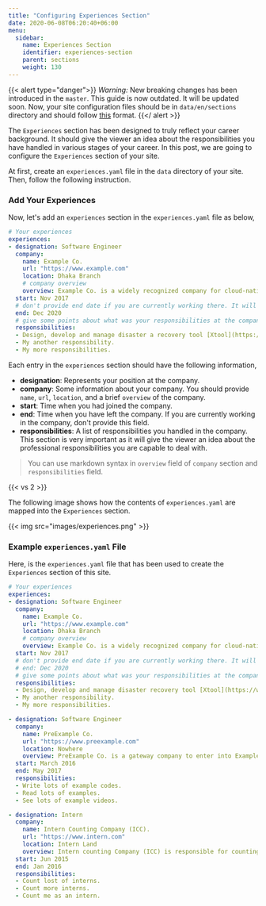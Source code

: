 ```yaml
---
title: "Configuring Experiences Section"
date: 2020-06-08T06:20:40+06:00
menu:
  sidebar:
    name: Experiences Section
    identifier: experiences-section
    parent: sections
    weight: 130
---
```


{{< alert type="danger">}}
 *Warning:* New breaking changes has been introduced in the `master`. This guide is now outdated. It will be updated soon. Now, your site configuration files should be in `data/en/sections` directory and should follow [this](https://github.com/hugo-toha/hugo-toha.github.io/tree/master/data/en/sections) format.
{{</ alert >}}

The `Experiences` section has been designed to truly reflect your career background. It should give the viewer an idea about the responsibilities you have handled in various stages of your career. In this post, we are going to configure the `Experiences` section of your site.

At first, create an `experiences.yaml` file in the `data` directory of your site. Then, follow the following instruction.

### Add Your Experiences

Now, let's add an `experiences` section in the `experiences.yaml` file as below,

```yaml
# Your experiences
experiences:
- designation: Software Engineer
  company:
    name: Example Co.
    url: "https://www.example.com"
    location: Dhaka Branch
    # company overview
    overview: Example Co. is a widely recognized company for cloud-native development. It builds tools for Kubernetes.
  start: Nov 2017
  # don't provide end date if you are currently working there. It will be replaced by "Present"
  end: Dec 2020
  # give some points about what was your responsibilities at the company.
  responsibilities:
  - Design, develop and manage disaster a recovery tool [Xtool](https://www.example.com) that backup Kubernetes volumes, databases, and cluster's resource definition.
  - My another responsibility.
  - My more responsibilities.
```

Each entry in the `experiences` section should have the following information,

- **designation**: Represents your position at the company.
- **company**: Some information about your company. You should provide `name`, `url`, `location`, and a brief `overview` of the company.
- **start**: Time when you had joined the company.
- **end**: Time when you have left the company. If you are currently working in the company, don't provide this field.
- **responsibilities**: A list of responsibilities you handled in the company. This section is very important as it will give the viewer an idea about the professional responsibilities you are capable to deal with.

> You can use markdown syntax in `overview` field of `company` section and `responsibilities` field.

{{< vs 2 >}}

The following image shows how the contents of `experiences.yaml` are mapped into the `Experiences` section.

{{< img src="images/experiences.png" >}}

### Example `experiences.yaml` File

Here, is the `experiences.yaml` file that has been used to create the `Experiences` section of this site.

```yaml
# Your experiences
experiences:
- designation: Software Engineer
  company:
    name: Example Co.
    url: "https://www.example.com"
    location: Dhaka Branch
    # company overview
    overview: Example Co. is a widely recognized company for cloud-native development. It builds tools for Kubernetes.
  start: Nov 2017
  # don't provide end date if you are currently working there. It will be replaced by "Present"
  # end: Dec 2020
  # give some points about what was your responsibilities at the company.
  responsibilities:
  - Design, develop and manage disaster recovery tool [Xtool](https://www.example.com) that backup Kubernetes volumes, databases, and cluster's resource definition.
  - My another responsibility.
  - My more responsibilities.

- designation: Software Engineer
  company:
    name: PreExample Co.
    url: "https://www.preexample.com"
    location: Nowhere
    overview: PreExample Co. is a gateway company to enter into Example co. So, nothing special here.
  start: March 2016
  end: May 2017
  responsibilities:
  - Write lots of example codes.
  - Read lots of examples.
  - See lots of example videos.

- designation: Intern
  company:
    name: Intern Counting Company (ICC).
    url: "https://www.intern.com"
    location: Intern Land
    overview: Intern counting Company (ICC) is responsible for counting worldwide intern Engineers.
  start: Jun 2015
  end: Jan 2016
  responsibilities:
  - Count lost of interns.
  - Count more interns.
  - Count me as an intern.
```
